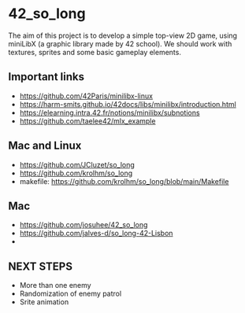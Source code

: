 # 42_so_long
The aim of this project is to develop a simple top-view 2D game, using miniLibX (a graphic library made by 42 school). We should work with textures, sprites and some basic gameplay elements.

## Important links
- https://github.com/42Paris/minilibx-linux
- https://harm-smits.github.io/42docs/libs/minilibx/introduction.html
- https://elearning.intra.42.fr/notions/minilibx/subnotions
- https://github.com/taelee42/mlx_example

## Mac and Linux
- https://github.com/JCluzet/so_long
- https://github.com/krolhm/so_long
- makefile: https://github.com/krolhm/so_long/blob/main/Makefile

## Mac
- https://github.com/josuhee/42_so_long
- https://github.com/jalves-d/so_long-42-Lisbon
- 

## NEXT STEPS
- More than one enemy
- Randomization of enemy patrol
- Srite animation